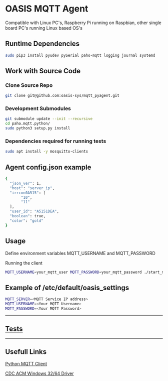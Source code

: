 # OASIS MQTT Agent

Compatible with Linux PC's, Raspberry Pi running on Raspbian, other single board PC's running Linux based OS's

## Runtime Dependencies

```bash
sudo pip3 install pyudev pySerial paho-mqtt logging journal systemd
```

## Work with Source Code

### Clone Source Repo

```bash
git clone git@github.com:oasis-sys/mqtt_pyagent.git
```

### Development Submodules

```bash
git submodule update --init --recursive
cd paho.mqtt.python/
sudo python3 setup.py install
```

### Dependencies required for running tests

```bash
sudo apt install -y mosquitto-clients
```

## Agent config.json example

```bash
{
  "json_ver": 1,
  "host": "server_ip",
  "irrcon0A515": [
       "10",
       "11"
  ],
  "user_id": "A5151DEA",
  "boolean": true,
  "color": "gold"
}
```

## Usage

Define environment variables MQTT_USERNAME and MQTT_PASSWORD

Running the client

```bash
MQTT_USERNAME=your_mqtt_user MQTT_PASSWORD=your_mqtt_password ./start_mqtt_client.sh
```

## Example of /etc/default/oasis_settings

```bash
MQTT_SERVER=<MQTT Service IP address>
MQTT_USERNAME=<Your MQTT Username>
MQTT_PASSWORD=<Your MQTT Password>
```

----

## [Tests](tests/README.md)

----

## Usefull Links

[Python MQTT Client](https://pypi.org/project/paho-mqtt/)

[CDC ACM Windows 32/64 Driver](https://www.kernel.org/doc/Documentation/usb/linux-cdc-acm.inf)
